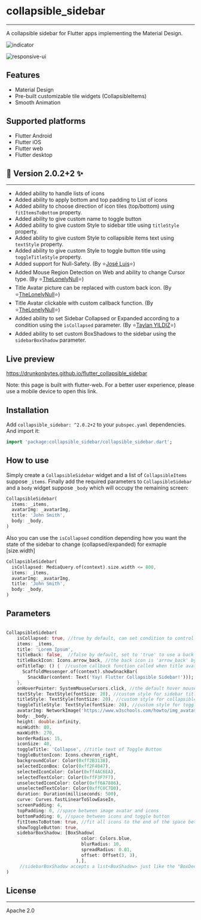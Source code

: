 # collapsible_sidebar
-------------------------------------------------------------

A collapsible sidebar for Flutter apps implementing the Material Design.

![indicator](screenshot/collapsible_sidebar.gif)

![responsive-ui](https://user-images.githubusercontent.com/37551474/182013560-741723a2-64c3-40e2-9b6c-c640e7fcf1ba.gif)


## Features 

* Material Design
* Pre-built customizable tile widgets (CollapsibleItems)
* Smooth Animation

## Supported platforms

* Flutter Android
* Flutter iOS
* Flutter web
* Flutter desktop

## 🌟 Version 2.0.2+2 ✨
-------------------------------

* Added ability to handle lists of icons
* Added ability to apply bottom and top padding to List of icons
* Added ability to choose direction of icon tiles (top/bottom) using ```fitItemsToBottom``` property.
* Added ability to give custom name to toggle button
* Added ability to give custom Style to sidebar title using ```titleStyle``` property.
* Added ability to give custom Style to collapsible items text using ```textStyle``` property.
* Added ability to give custom Style to toggle button title using ```toggleTitleStyle``` property.
* Added support for Null-Safety. (By ⭐[José Luis](https://github.com/SalahAdDin)⭐)
* Added Mouse Region Detection on Web and ability to change Cursor type. (By ⭐[TheLonelyNull](https://github.com/TheLonelyNull)⭐)
* Title Avatar picture can be replaced with custom back icon. (By ⭐[TheLonelyNull](https://github.com/TheLonelyNull)⭐)
* Title Avatar clickable with custom callback function. (By ⭐[TheLonelyNull](https://github.com/TheLonelyNull)⭐)
* Added ability to set Sidebar Collapsed or Expanded according to a condition using the `isCollapsed` parameter. (By ⭐[Taylan YILDIZ](https://github.com/taylanyildiz)⭐)
* Added ability to set custom BoxShadows to the sidebar using the `sidebarBoxShadow` parameter.

## Live preview

https://drunkonbytes.github.io/flutter_collapsible_sidebar

Note: this page is built with flutter-web. For a better user experience, please use a mobile device to open this link.

## Installation

Add `collapsible_sidebar: ^2.0.2+2` to your `pubspec.yaml` dependencies. And import it:

```dart
import 'package:collapsible_sidebar/collapsible_sidebar.dart';
```

## How to use

Simply create a `CollapsibleSidebar` widget and a list of `CollapsibleItems` suppose `_items`. Finally add the required parameters to `CollapsibleSidebar` and a `body` widget suppose `_body` which will occupy the remaining screen:

```dart
CollapsibleSidebar(
  items: _items,
  avatarImg: _avatarImg,
  title: 'John Smith',
  body: _body,
)
```

Also you can use the `isCollapsed` condition depending how you want the state of the sidebar to change (collapsed/expanded)
for exmaple [size.width]

```dart
CollapsibleSidebar(
  isCollapsed: MediaQuery.of(context).size.width <= 800,
  items: _items,
  avatarImg: _avatarImg,
  title: 'John Smith',
  body: _body,
)
```

## Parameters

```dart

CollapsibleSidebar(
    isCollapsed: true, //true by default, can set condition to control state of sidebar (collapsed/expanded) on some property change
    items: _items,
    title: 'Lorem Ipsum',
    titleBack: false,  //false by default, set to 'true' to use a back icon instead of avatar picture
    titleBackIcon: Icons.arrow_back, //the back icon is 'arrow_back' by default (customizable)
    onTitleTap: () {  //custom callback function called when title avatar or back icon is pressed
      ScaffoldMessenger.of(context).showSnackBar(
        SnackBar(content: Text('Yay! Flutter Collapsible Sidebar!')));
    },
    onHoverPointer: SystemMouseCursors.click, //the default hover mouse pointer is set to 'click' type by default (customizable)
    textStyle: TextStyle(fontSize: 20), //custom style for sidebar title
    titleStyle: TextStyle(fontSize: 20), //custom style for collapsible items text
    toggleTitleStyle: TextStyle(fontSize: 20), //custom style for toggle button title
    avatarImg: NetworkImage('https://www.w3schools.com/howto/img_avatar.png'),
    body: _body,
    height: double.infinity,
    minWidth: 80,
    maxWidth: 270,
    borderRadius: 15,
    iconSize: 40,
    toggleTitle: 'Collapse', //title text of Toggle Button
    toggleButtonIcon: Icons.chevron_right,
    backgroundColor: Color(0xff2B3138),
    selectedIconBox: Color(0xff2F4047),
    selectedIconColor: Color(0xff4AC6EA),
    selectedTextColor: Color(0xffF3F7F7),
    unselectedIconColor: Color(0xff6A7886),
    unselectedTextColor: Color(0xffC0C7D0),
    duration: Duration(milliseconds: 500),
    curve: Curves.fastLinearToSlowEaseIn,
    screenPadding: 4,
    topPadding: 0, //space between image avatar and icons
    bottomPadding: 0, //space between icons and toggle button
    fitItemsToBottom: true, //fit all icons to the end of the space between image avatar and toggle button
    showToggleButton: true,
    sidebarBoxShadow: [BoxShadow(
                            color: Colors.blue,
                            blurRadius: 10,
                            spreadRadius: 0.01,
                            offset: Offset(3, 3),
                          ),],
     //sidebarBoxShadow accepts a list<BoxShadow> just like the "BoxDecoration" parameter of a "Container". By default a black shadow is applied.
)
```

## License
--------------------------------------------------------------

Apache 2.0
